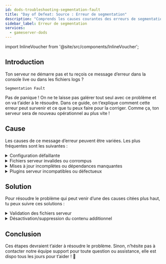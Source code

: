```yaml
---
id: dods-troubleshooting-segmentation-fault
title: "Day of Defeat: Source : Erreur de segmentation"
description: "Comprends les causes courantes des erreurs de segmentation pour restaurer rapidement la stabilité et la performance de ton serveur → Découvre-en plus maintenant"
sidebar_label: Erreur de segmentation
services:
  - gameserver-dods
---
```


import InlineVoucher from '@site/src/components/InlineVoucher';

## Introduction

Ton serveur ne démarre pas et tu reçois ce message d’erreur dans la console live ou dans les fichiers logs ?

```
Segmentation Fault
```

Pas de panique ! On ne te laisse pas galérer tout seul avec ce problème et on va t’aider à le résoudre. Dans ce guide, on t’explique comment cette erreur peut survenir et ce que tu peux faire pour la corriger. Comme ça, ton serveur sera de nouveau opérationnel au plus vite !

<InlineVoucher />

## Cause

Les causes de ce message d’erreur peuvent être variées. Les plus fréquentes sont les suivantes :

<details>
  <summary>Configuration défaillante</summary>

Un fichier de configuration mal configuré ou incomplet peut amener le serveur à accéder à des paramètres invalides ou à des zones mémoire incorrectes au démarrage ou en cours de fonctionnement.

Cela peut arriver notamment si, par exemple, les indentations ou les affectations de valeurs ne sont pas correctement appliquées. Résultat : crash ou comportement imprévu (comme une erreur de segmentation).

</details>

<details>
  <summary>Fichiers serveur invalides ou corrompus</summary>

  À cause de transferts défaillants, de modifications manuelles ou d’installations endommagées, certains fichiers centraux du serveur peuvent être corrompus. Cela peut provoquer des comportements inattendus ou des crashs critiques comme une erreur de segmentation lors du chargement ou de l’exécution.

</details>

<details>
  <summary>Mises à jour incomplètes ou dépendances manquantes</summary>

  Si une mise à jour du serveur n’est pas complètement terminée ou si certaines dépendances ou modules manquent, des erreurs peuvent survenir au démarrage ou en cours d’exécution.

</details>

<details>
  <summary>Plugins serveur incompatibles ou défectueux</summary>

  Des extensions supplémentaires comme SourceMod/Metamod ou des plugins non compatibles avec la version du serveur utilisée, ou mal programmés, peuvent impacter directement l’accès mémoire du serveur et causer des problèmes en conséquence.

</details>

## Solution

Pour résoudre le problème qui peut venir d’une des causes citées plus haut, tu peux suivre ces solutions :

<details>
  <summary>Validation des fichiers serveur</summary>

Pour éviter les erreurs dues à des fichiers de jeu endommagés ou incomplets, on recommande d’utiliser la fonction **Valider les fichiers Steam** dans le **tableau de bord** de ton serveur de jeux.

![img](https://screensaver01.zap-hosting.com/index.php/s/MoM6drPd4GxY4Tz/preview)

Le serveur de jeux est automatiquement vérifié via SteamCMD et les fichiers manquants ou défectueux sont remplacés par la version originale. Le processus est entièrement automatisé et garantit que les fichiers serveur correspondent à la version Steam actuelle.

</details>

<details>
  <summary>Désactivation/suppression du contenu additionnel</summary>

Si tu as ajouté du contenu supplémentaire comme Sourcemod/Metamod et des plugins sur ton serveur de jeux, il est judicieux de les désactiver et de les supprimer temporairement au moins une fois.

Cette étape permet d’écarter que les problèmes viennent de ce contenu additionnel. Après des mises à jour, il arrive souvent que ce contenu ne soit plus compatible ou pas encore compatible avec la nouvelle version du serveur.

</details>

## Conclusion

Ces étapes devraient t’aider à résoudre le problème. Sinon, n’hésite pas à contacter notre équipe support pour toute question ou assistance, elle est dispo tous les jours pour t’aider ! 🙂

<InlineVoucher />